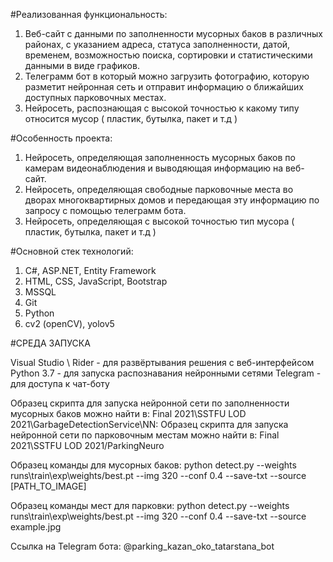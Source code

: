#Реализованная функциональность:

1. Веб-сайт с данными по заполненности мусорных баков в различных районах, с указанием адреса, статуса заполненности, датой, временем, возможностью поиска, сортировки и статистическими данными в виде графиков.
2. Телеграмм бот в который можно загрузить фотографию, которую разметит нейронная сеть и отправит информацию о ближайших доступных парковочных местах.
3. Нейросеть, распознающая с высокой точностью к какому типу относится мусор ( пластик, бутылка, пакет и т.д )

#Особенность проекта:

1. Нейросеть, определяющая заполненность мусорных баков по камерам видеонаблюдения и выводяющая информацию на веб-сайт.
2. Нейросеть, определяющая свободные парковочные места во дворах многоквартирных домов и передающая эту информацию по запросу с помощью телеграмм бота.
3. Нейросеть, определяющая с высокой точностью тип мусора ( пластик, бутылка, пакет и т.д )

#Основной стек технологий:

1. C#, ASP.NET, Entity Framework
2. HTML, CSS, JavaScript, Bootstrap
3. MSSQL
4. Git
5. Python
6. cv2 (openCV), yolov5

#СРЕДА ЗАПУСКА

Visual Studio \ Rider - для развёртывания решения с веб-интерфейсом
Python 3.7 - для запуска распознавания нейронными сетями
Telegram - для доступа к чат-боту

Образец скрипта для запуска нейронной сети по заполненности мусорных баков можно найти в: Final 2021\SSTFU LOD 2021\GarbageDetectionService\NN: 
Образец скрипта для запуска нейронной сети по парковочным местам можно найти в: Final 2021\SSTFU LOD 2021/ParkingNeuro

Образец команды для мусорных баков:
python detect.py --weights runs\train\exp\weights/best.pt --img 320 --conf 0.4 --save-txt --source [PATH_TO_IMAGE] 

Образец команды мест для парковки:
python detect.py --weights runs\train\exp\weights/best.pt --img 320 --conf 0.4 --save-txt --source example.jpg 

Ссылка на Telegram бота: @parking_kazan_oko_tatarstana_bot
